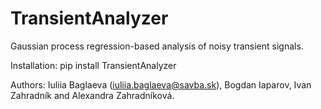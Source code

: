 # TransientAnalyzer
Gaussian process regression-based analysis of noisy transient signals.

Installation: pip install TransientAnalyzer

Authors: Iuliia Baglaeva (iuliia.baglaeva@savba.sk), Bogdan Iaparov, Ivan Zahradník and Alexandra Zahradníková.
